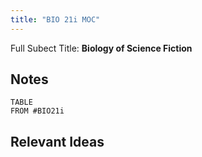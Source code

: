 ```yaml
---
title: "BIO 21i MOC"
---
```

Full Subect Title: **Biology of Science Fiction**

## Notes
```dataview
TABLE
FROM #BIO21i
```

## Relevant Ideas
